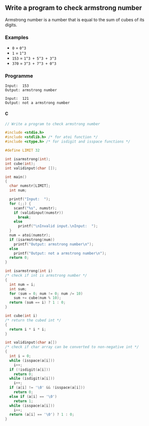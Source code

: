 ## Write a program to check armstrong number

Armstrong number is a number that is equal to the sum of cubes of its digits.

### Examples

- `0` = `0^3`
- `1` = `1^3`
- `153` = `1^3 + 5^3 + 3^3`
- `370` = `3^3 + 7^3 + 0^3`

### Programme

```
Input:  153
Output: armstrong number
```
```
Input:  121
Output: not a armstrong number
```

<CodeBlock slots="heading, code" repeat="1" languages="C" />

#### C

```c
// Write a program to check armstrong number

#include <stdio.h>
#include <stdlib.h> /* for atoi function */
#include <ctype.h> /* for isdigit and isspace functions */

#define LIMIT 32

int isarmstrong(int);
int cube(int);
int validinput(char []);

int main()
{
  char numstr[LIMIT];
  int num;

  printf("Input:  ");
  for (;;) {
    scanf("%s", numstr);
    if (validinput(numstr))
      break;
    else
      printf("\nInvalid input.\nInput:  ");
  }
  num = atoi(numstr);
  if (isarmstrong(num))
    printf("Output: armstrong number\n");
  else
    printf("Output: not a armstrong number\n");
  return 0;
}

int isarmstrong(int i)
/* check if int is armstrong number */
{
  int num = i;
  int sum;
  for (sum = 0; num != 0; num /= 10)
    sum += cube(num % 10);
  return (sum == i) ? 1 : 0;
}

int cube(int i)
/* return the cubed int */
{
  return i * i * i;
}

int validinput(char a[])
/* check if char array can be converted to non-negative int */
{
  int i = 0;
  while (isspace(a[i]))
    i++;
  if (!isdigit(a[i]))
    return 0;
  while (isdigit(a[i]))
    i++;
  if (a[i] != '\0' && !isspace(a[i]))
    return 0;
  else if (a[i] == '\0')
    return 1;
  while (isspace(a[i]))
    i++;
  return (a[i] == '\0') ? 1 : 0;
}
```